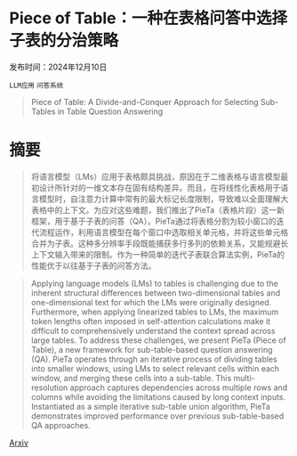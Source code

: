 # Piece of Table：一种在表格问答中选择子表的分治策略

发布时间：2024年12月10日

`LLM应用` `问答系统`

> Piece of Table: A Divide-and-Conquer Approach for Selecting Sub-Tables in Table Question Answering

# 摘要

> 将语言模型（LMs）应用于表格颇具挑战，原因在于二维表格与语言模型最初设计所针对的一维文本存在固有结构差异。而且，在将线性化表格用于语言模型时，自注意力计算中常有的最大标记长度限制，导致难以全面理解大表格中的上下文。为应对这些难题，我们推出了PieTa（表格片段）这一新框架，用于基于子表的问答（QA）。PieTa通过将表格分割为较小窗口的迭代流程运作，利用语言模型在每个窗口中选取相关单元格，并将这些单元格合并为子表。这种多分辨率手段既能捕获多行多列的依赖关系，又能规避长上下文输入带来的限制。作为一种简单的迭代子表联合算法实例，PieTa的性能优于以往基于子表的问答方法。

> Applying language models (LMs) to tables is challenging due to the inherent structural differences between two-dimensional tables and one-dimensional text for which the LMs were originally designed. Furthermore, when applying linearized tables to LMs, the maximum token lengths often imposed in self-attention calculations make it difficult to comprehensively understand the context spread across large tables. To address these challenges, we present PieTa (Piece of Table), a new framework for sub-table-based question answering (QA). PieTa operates through an iterative process of dividing tables into smaller windows, using LMs to select relevant cells within each window, and merging these cells into a sub-table. This multi-resolution approach captures dependencies across multiple rows and columns while avoiding the limitations caused by long context inputs. Instantiated as a simple iterative sub-table union algorithm, PieTa demonstrates improved performance over previous sub-table-based QA approaches.

[Arxiv](https://arxiv.org/abs/2412.07629)